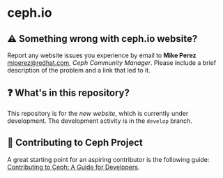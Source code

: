 # ceph.io


## :warning: Something wrong with ceph.io website?

Report any website issues you experience by email to **Mike Perez** <miperez@redhat.com>, *Ceph Community Manager*. Please include a brief description of the problem and a link that led to it. 

## :question: What's in this repository?

This repository is for the *new website*, which is currently under development. The development activity is in the `develop` branch.

## :octopus: Contributing to Ceph Project

A great starting point for an aspiring contributor is the following guide: [Contributing to Ceph: A Guide for Developers](https://docs.ceph.com/docs/master/dev/developer_guide/).
